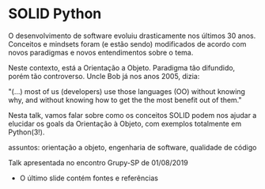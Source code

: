 # SOLID Python

O desenvolvimento de software evoluiu drasticamente nos últimos 30 anos. Conceitos e mindsets foram (e estão sendo) modificados de acordo com novos paradigmas e novos entendimentos sobre o tema.

Neste contexto, está a Orientação a Objeto. Paradigma tão difundido, porém tão controverso. Uncle Bob já nos anos 2005, dizia:

"(...) most of us (developers) use those languages (OO) without knowing why, and without knowing how to get the the most benefit out of them."

Nesta talk, vamos falar sobre como os conceitos SOLID podem nos ajudar a elucidar os goals da Orientação à Objeto, com exemplos totalmente em Python(3!).


assuntos: orientação a objeto, engenharia de software, qualidade de código

Talk apresentada no encontro Grupy-SP de 01/08/2019

* O último slide contém fontes e referências
